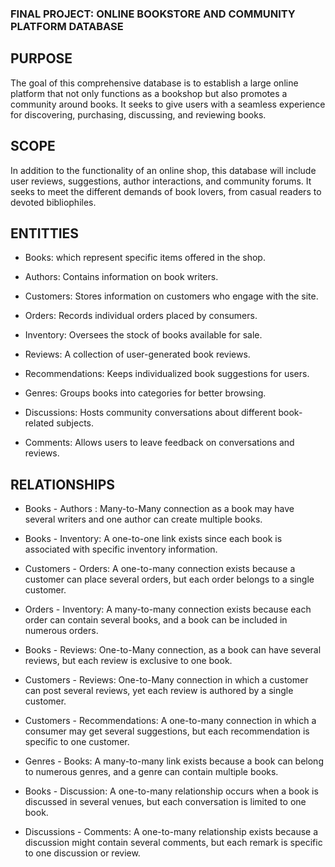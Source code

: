 ### FINAL PROJECT: ONLINE BOOKSTORE AND COMMUNITY PLATFORM DATABASE

## PURPOSE
The goal of this comprehensive database is to establish a large online platform that not only functions as a bookshop but also promotes a community around books. It seeks to give users with a seamless experience for discovering, purchasing, discussing, and reviewing books.

## SCOPE
In addition to the functionality of an online shop, this database will include user reviews, suggestions, author interactions, and community forums. It seeks to meet the different demands of book lovers, from casual readers to devoted bibliophiles.

## ENTITTIES
* Books: which represent specific items offered in the shop.

* Authors: Contains information on book writers.

* Customers: Stores information on customers who engage with the site.

* Orders: Records individual orders placed by consumers.

* Inventory: Oversees the stock of books available for sale.

* Reviews: A collection of user-generated book reviews.

* Recommendations: Keeps individualized book suggestions for users.

* Genres: Groups books into categories for better browsing.

* Discussions: Hosts community conversations about different book-related subjects.

* Comments: Allows users to leave feedback on conversations and reviews.

## RELATIONSHIPS

* Books - Authors : Many-to-Many connection as a book may have several writers and one author can create multiple books.

* Books - Inventory: A one-to-one link exists since each book is associated with specific inventory information.

* Customers - Orders: A one-to-many connection exists because a customer can place several orders, but each order belongs to a single customer.

* Orders - Inventory: A many-to-many connection exists because each order can contain several books, and a book can be included in numerous orders.

* Books - Reviews: One-to-Many connection, as a book can have several reviews, but each review is exclusive to one book.

* Customers - Reviews: One-to-Many connection in which a customer can post several reviews, yet each review is authored by a single customer.

* Customers - Recommendations: A one-to-many connection in which a consumer may get several suggestions, but each recommendation is specific to one customer.

* Genres - Books: A many-to-many link exists because a book can belong to numerous genres, and a genre can contain multiple books.

* Books - Discussion: A one-to-many relationship occurs when a book is discussed in several venues, but each conversation is limited to one book.

* Discussions - Comments: A one-to-many relationship exists because a discussion might contain several comments, but each remark is specific to one discussion or review.
